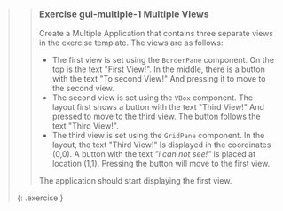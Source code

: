 >>### Exercise gui-multiple-1 Multiple Views
>>
>> Create a Multiple Application that contains three separate views in the exercise template. The views are as follows:
>>
>>* The first view is set using the `BorderPane` component. On the top is the text "First View!". In the middle, there is a button with the text "To second View!" And pressing it to move to the second view.
>>* The second view is set using the `VBox` component. The layout first shows a button with the text "Third View!" And pressed to move to the third view. The button follows the text "Third View!".
>>* The third view is set using the `GridPane` component. In the layout, the text "Third View!" Is displayed in the coordinates (0,0). A button with the text *"i can not see!"* is placed at location (1,1). Pressing the button will move to the first view.
>>
>>The application should start displaying the first view.
>>
>{: .exercise }